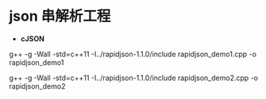 # json 串解析工程

* **cJSON**


 g++ -g -Wall -std=c++11 -I../rapidjson-1.1.0/include rapidjson_demo1.cpp -o rapidjson_demo1

g++ -g -Wall -std=c++11 -I../rapidjson-1.1.0/include rapidjson_demo2.cpp -o rapidjson_demo2
